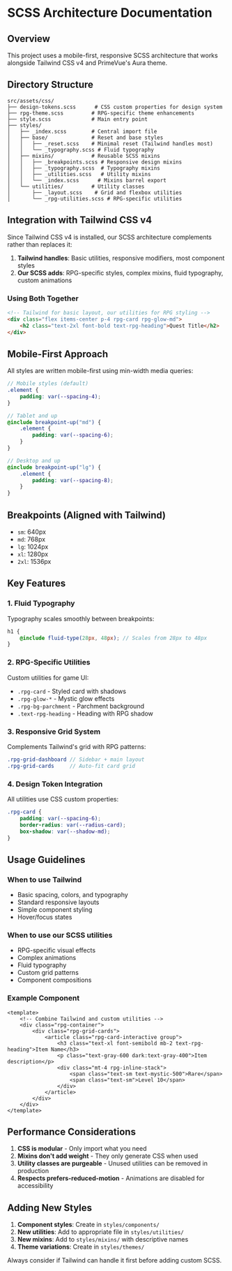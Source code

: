 # SCSS Architecture Documentation

## Overview

This project uses a mobile-first, responsive SCSS architecture that works alongside Tailwind CSS v4 and PrimeVue's Aura theme.

## Directory Structure

```
src/assets/css/
├── design-tokens.scss      # CSS custom properties for design system
├── rpg-theme.scss         # RPG-specific theme enhancements
├── style.scss             # Main entry point
├── styles/
│   ├── _index.scss        # Central import file
│   ├── base/              # Reset and base styles
│   │   ├── _reset.scss    # Minimal reset (Tailwind handles most)
│   │   └── _typography.scss # Fluid typography
│   ├── mixins/            # Reusable SCSS mixins
│   │   ├── _breakpoints.scss # Responsive design mixins
│   │   ├── _typography.scss  # Typography mixins
│   │   ├── _utilities.scss   # Utility mixins
│   │   └── _index.scss      # Mixins barrel export
│   └── utilities/         # Utility classes
│       ├── _layout.scss    # Grid and flexbox utilities
│       └── _rpg-utilities.scss # RPG-specific utilities
```

## Integration with Tailwind CSS v4

Since Tailwind CSS v4 is installed, our SCSS architecture complements rather than replaces it:

1. **Tailwind handles**: Basic utilities, responsive modifiers, most component styles
2. **Our SCSS adds**: RPG-specific styles, complex mixins, fluid typography, custom animations

### Using Both Together

```html
<!-- Tailwind for basic layout, our utilities for RPG styling -->
<div class="flex items-center p-4 rpg-card rpg-glow-md">
	<h2 class="text-2xl font-bold text-rpg-heading">Quest Title</h2>
</div>
```

## Mobile-First Approach

All styles are written mobile-first using min-width media queries:

```scss
// Mobile styles (default)
.element {
	padding: var(--spacing-4);
}

// Tablet and up
@include breakpoint-up("md") {
	.element {
		padding: var(--spacing-6);
	}
}

// Desktop and up
@include breakpoint-up("lg") {
	.element {
		padding: var(--spacing-8);
	}
}
```

## Breakpoints (Aligned with Tailwind)

- `sm`: 640px
- `md`: 768px
- `lg`: 1024px
- `xl`: 1280px
- `2xl`: 1536px

## Key Features

### 1. Fluid Typography

Typography scales smoothly between breakpoints:

```scss
h1 {
	@include fluid-type(28px, 48px); // Scales from 28px to 48px
}
```

### 2. RPG-Specific Utilities

Custom utilities for game UI:

- `.rpg-card` - Styled card with shadows
- `.rpg-glow-*` - Mystic glow effects
- `.rpg-bg-parchment` - Parchment background
- `.text-rpg-heading` - Heading with RPG shadow

### 3. Responsive Grid System

Complements Tailwind's grid with RPG patterns:

```scss
.rpg-grid-dashboard // Sidebar + main layout
.rpg-grid-cards     // Auto-fit card grid
```

### 4. Design Token Integration

All utilities use CSS custom properties:

```scss
.rpg-card {
	padding: var(--spacing-6);
	border-radius: var(--radius-card);
	box-shadow: var(--shadow-md);
}
```

## Usage Guidelines

### When to use Tailwind

- Basic spacing, colors, and typography
- Standard responsive layouts
- Simple component styling
- Hover/focus states

### When to use our SCSS utilities

- RPG-specific visual effects
- Complex animations
- Fluid typography
- Custom grid patterns
- Component compositions

### Example Component

```vue
<template>
	<!-- Combine Tailwind and custom utilities -->
	<div class="rpg-container">
		<div class="rpg-grid-cards">
			<article class="rpg-card-interactive group">
				<h3 class="text-xl font-semibold mb-2 text-rpg-heading">Item Name</h3>
				<p class="text-gray-600 dark:text-gray-400">Item description</p>
				<div class="mt-4 rpg-inline-stack">
					<span class="text-sm text-mystic-500">Rare</span>
					<span class="text-sm">Level 10</span>
				</div>
			</article>
		</div>
	</div>
</template>
```

## Performance Considerations

1. **CSS is modular** - Only import what you need
2. **Mixins don't add weight** - They only generate CSS when used
3. **Utility classes are purgeable** - Unused utilities can be removed in production
4. **Respects prefers-reduced-motion** - Animations are disabled for accessibility

## Adding New Styles

1. **Component styles**: Create in `styles/components/`
2. **New utilities**: Add to appropriate file in `styles/utilities/`
3. **New mixins**: Add to `styles/mixins/` with descriptive names
4. **Theme variations**: Create in `styles/themes/`

Always consider if Tailwind can handle it first before adding custom SCSS.
